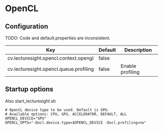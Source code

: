 # OpenCL

## Configuration

TODO: Code and default.properties are inconsistent.

| Key                                   | Default   | Description |
|---------------------------------------|-----------|-------------------------------------------|
| cv.lecturesight.opencl.context.opengl | false | |
| cv.lecturesight.opencl.queue.profiling | false | Enable profiling |

## Startup options

Also start_lecturesight.sh

```
# OpenCL device type to be used. Default is GPU.
# Available options: CPU, GPU, ACCELERATOR, DEFAULT, ALL
OPENCL_DEVICE="GPU"
OPENCL_OPTS="-Docl.device.type=$OPENCL_DEVICE -Docl.profiling=no"
```
